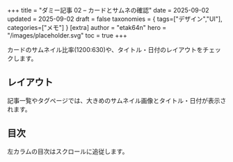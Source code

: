 +++
title = "ダミー記事 02 – カードとサムネの確認"
date = 2025-09-02
updated = 2025-09-02
draft = false
taxonomies = { tags=["デザイン","UI"], categories=["メモ"] }
[extra]
author = "etak64n"
hero = "/images/placeholder.svg"
toc = true
+++

カードのサムネイル比率(1200:630)や、タイトル・日付のレイアウトをチェックします。

<!-- more -->

## レイアウト

記事一覧やタグページでは、大きめのサムネイル画像とタイトル・日付が表示されます。

## 目次

左カラムの目次はスクロールに追従します。


